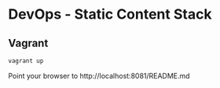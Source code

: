 DevOps - Static Content Stack
=============================

## Vagrant ##
```bash
vagrant up
```

Point your browser to http://localhost:8081/README.md
